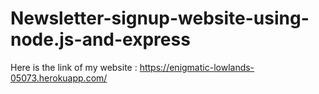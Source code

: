 # Newsletter-signup-website-using-node.js-and-express

Here is the link of my website : https://enigmatic-lowlands-05073.herokuapp.com/
